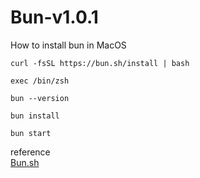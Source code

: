 # Bun-v1.0.1
How to install bun in MacOS
```
curl -fsSL https://bun.sh/install | bash
```
```
exec /bin/zsh
```
```
bun --version
```
```
bun install
```
```
bun start
```
reference
<br/>
[Bun.sh](https://bun.sh/)
